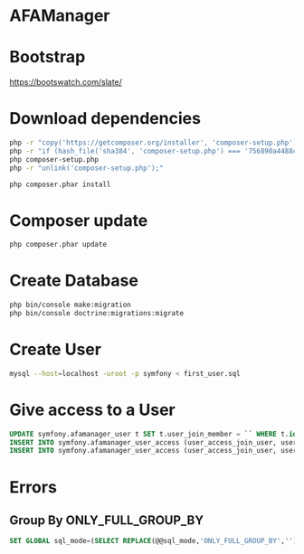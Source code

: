 # AFAManager

# Bootstrap
https://bootswatch.com/slate/


# Download dependencies
```bash
php -r "copy('https://getcomposer.org/installer', 'composer-setup.php');"
php -r "if (hash_file('sha384', 'composer-setup.php') === '756890a4488ce9024fc62c56153228907f1545c228516cbf63f885e036d37e9a59d27d63f46af1d4d07ee0f76181c7d3') { echo 'Installer verified'; } else { echo 'Installer corrupt'; unlink('composer-setup.php'); } echo PHP_EOL;"
php composer-setup.php
php -r "unlink('composer-setup.php');"

php composer.phar install
```

# Composer update
```bash
php composer.phar update
```

# Create Database
```bash
php bin/console make:migration
php bin/console doctrine:migrations:migrate
```
# Create User
```bash
mysql --host=localhost -uroot -p symfony < first_user.sql
```

# Give access to a User
```sql
UPDATE symfony.afamanager_user t SET t.user_join_member = `` WHERE t.id = 1;
INSERT INTO symfony.afamanager_user_access (user_access_join_user, user_access_join_club, user_access_role) VALUES (1, ``, 'ROLE_CLUB');
INSERT INTO symfony.afamanager_user_access (user_access_join_user, user_access_role) VALUES (1, 'ROLE_SECRETARIAT');
```

# Errors
## Group By ONLY_FULL_GROUP_BY
```sql
SET GLOBAL sql_mode=(SELECT REPLACE(@@sql_mode,'ONLY_FULL_GROUP_BY',''));
```